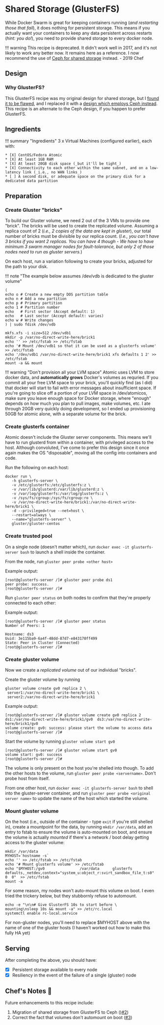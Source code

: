 # Shared Storage (GlusterFS)

While Docker Swarm is great for keeping containers running (_and restarting those that fail_), it does nothing for persistent storage. This means if you actually want your containers to keep any data persistent across restarts (_hint: you do!_), you need to provide shared storage to every docker node.

!!! warning
    This recipe is deprecated. It didn't work well in 2017, and it's not likely to work any better now. It remains here as a reference. I now recommend the use of [Ceph for shared storage](/ha-docker-swarm/shared-storage-ceph/) instead. - 2019 Chef

## Design

### Why GlusterFS?

This GlusterFS recipe was my original design for shared storage, but I [found it to be flawed](shared-storage-ceph/#why-not-glusterfs), and I replaced it with a [design which employs Ceph instead](shared-storage-ceph/#why-ceph). This recipe is an alternate to the Ceph design, if you happen to prefer GlusterFS.

## Ingredients

!!! summary "Ingredients"
    3 x Virtual Machines (configured earlier), each with:

    * [X] CentOS/Fedora Atomic
    * [X] At least 1GB RAM
    * [X] At least 20GB disk space (_but it'll be tight_)
    * [X] Connectivity to each other within the same subnet, and on a low-latency link (_i.e., no WAN links_)
    * [ ] A second disk, or adequate space on the primary disk for a dedicated data partition

## Preparation

### Create Gluster "bricks"

To build our Gluster volume, we need 2 out of the 3 VMs to provide one "brick". The bricks will be used to create the replicated volume. Assuming a replica count of 2 (_i.e., 2 copies of the data are kept in gluster_), our total number of bricks must be divisible by our replica count. (_I.e., you can't have 3 bricks if you want 2 replicas. You can have 4 though - We have to have minimum 3 swarm manager nodes for fault-tolerance, but only 2 of those nodes need to run as gluster servers._)

On each host, run a variation following to create your bricks, adjusted for the path to your disk.

!!! note "The example below assumes /dev/vdb is dedicated to the gluster volume"
```
(
echo o # Create a new empty DOS partition table
echo n # Add a new partition
echo p # Primary partition
echo 1 # Partition number
echo   # First sector (Accept default: 1)
echo   # Last sector (Accept default: varies)
echo w # Write changes
) | sudo fdisk /dev/vdb

mkfs.xfs -i size=512 /dev/vdb1
mkdir -p /var/no-direct-write-here/brick1
echo '' >> /etc/fstab >> /etc/fstab
echo '# Mount /dev/vdb1 so that it can be used as a glusterfs volume' >> /etc/fstab
echo '/dev/vdb1 /var/no-direct-write-here/brick1 xfs defaults 1 2' >> /etc/fstab
mount -a && mount
```

!!! warning "Don't provision all your LVM space"
    Atomic uses LVM to store docker data, and **automatically grows** Docker's volumes as requried. If you commit all your free LVM space to your brick, you'll quickly find (as I did) that docker will start to fail with error messages about insufficient space. If you're going to slice off a portion of your LVM space in /dev/atomicos, make sure you leave enough space for Docker storage, where "enough" depends on how much you plan to pull images, make volumes, etc. I ate through 20GB very quickly doing development, so I ended up provisioning 50GB for atomic alone, with a separate volume for the brick.

### Create glusterfs container

Atomic doesn't include the Gluster server components.  This means we'll have to run glusterd from within a container, with privileged access to the host. Although convoluted, I've come to prefer this design since it once again makes the OS "disposable", moving all the config into containers and code.

Run the following on each host:
````
docker run \
   -h glusterfs-server \
   -v /etc/glusterfs:/etc/glusterfs:z \
   -v /var/lib/glusterd:/var/lib/glusterd:z \
   -v /var/log/glusterfs:/var/log/glusterfs:z \
   -v /sys/fs/cgroup:/sys/fs/cgroup:ro \
   -v /var/no-direct-write-here/brick1:/var/no-direct-write-here/brick1 \
   -d --privileged=true --net=host \
   --restart=always \
   --name="glusterfs-server" \
   gluster/gluster-centos
````
### Create trusted pool

On a single node (doesn't matter which), run ```docker exec -it glusterfs-server bash``` to launch a shell inside the container.

From the node, run
```gluster peer probe <other host>```

Example output:
```
[root@glusterfs-server /]# gluster peer probe ds1
peer probe: success.
[root@glusterfs-server /]#
```

Run ```gluster peer status``` on both nodes to confirm that they're properly connected to each other:

Example output:
```
[root@glusterfs-server /]# gluster peer status
Number of Peers: 1

Hostname: ds3
Uuid: 3e115ba9-6a4f-48dd-87d7-e843170ff499
State: Peer in Cluster (Connected)
[root@glusterfs-server /]#
```

### Create gluster volume

Now we create a *replicated volume* out of our individual "bricks".

Create the gluster volume by running
```
gluster volume create gv0 replica 2 \
 server1:/var/no-direct-write-here/brick1 \
 server2:/var/no-direct-write-here/brick1
```

Example output:
```
[root@glusterfs-server /]# gluster volume create gv0 replica 2 ds1:/var/no-direct-write-here/brick1/gv0  ds3:/var/no-direct-write-here/brick1/gv0
volume create: gv0: success: please start the volume to access data
[root@glusterfs-server /]#
```

Start the volume by running ```gluster volume start gv0```

```
[root@glusterfs-server /]# gluster volume start gv0
volume start: gv0: success
[root@glusterfs-server /]#
```

The volume is only present on the host you're shelled into though. To add the other hosts to the volume, run ```gluster peer probe <servername>```. Don't probe host from itself.

From one other host, run ```docker exec -it glusterfs-server bash``` to shell into the gluster-server container, and run ```gluster peer probe <original server name>``` to update the name of the host which started the volume.

### Mount gluster volume

On the host (i.e., outside of the container - type ```exit``` if you're still shelled in), create a mountpoint for the data, by running ```mkdir /var/data```, add an entry to fstab to ensure the volume is auto-mounted on boot, and ensure the volume is actually _mounted_ if there's a network / boot delay getting access to the gluster volume:

```
mkdir /var/data
MYHOST=`hostname -s`
echo '' >> /etc/fstab >> /etc/fstab
echo '# Mount glusterfs volume' >> /etc/fstab
echo "$MYHOST:/gv0                /var/data      glusterfs       defaults,_netdev,context="system_u:object_r:svirt_sandbox_file_t:s0"  0  0"  >> /etc/fstab
mount -a
```

For some reason, my nodes won't auto-mount this volume on boot. I even tried the trickery below, but they stubbornly refuse to automount.
```
echo -e "\n\n# Give GlusterFS 10s to start before \
mounting\nsleep 10s && mount -a" >> /etc/rc.local
systemctl enable rc-local.service
```

For non-gluster nodes, you'll need to replace $MYHOST above with the name of one of the gluster hosts (I haven't worked out how to make this fully HA yet)

## Serving

After completing the above, you should have:

* [X] Persistent storage available to every node
* [X] Resiliency in the event of the failure of a single (gluster) node

## Chef's Notes 📓

Future enhancements to this recipe include:

1. Migration of shared storage from GlusterFS to Ceph ()[#2](https://gitlab.funkypenguin.co.nz/funkypenguin/geeks-cookbook/issues/2))
2. Correct the fact that volumes don't automount on boot ([#3](https://gitlab.funkypenguin.co.nz/funkypenguin/geeks-cookbook/issues/3))